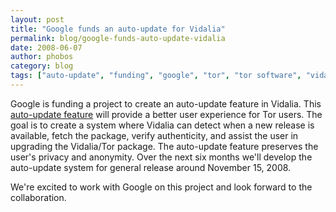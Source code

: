 ```yaml
---
layout: post
title: "Google funds an auto-update for Vidalia"
permalink: blog/google-funds-auto-update-vidalia
date: 2008-06-07
author: phobos
category: blog
tags: ["auto-update", "funding", "google", "tor", "tor software", "vidalia"]
---
```


Google is funding a project to create an auto-update feature in Vidalia. This [auto-update feature](https://www.torproject.org/projects/google) will provide a better user experience for Tor users. The goal is to create a system where Vidalia can detect when a new release is available, fetch the package, verify authenticity, and assist the user in upgrading the Vidalia/Tor package. The auto-update feature preserves the user's privacy and anonymity. Over the next six months we'll develop the auto-update system for general release around November 15, 2008.

We're excited to work with Google on this project and look forward to the collaboration.

